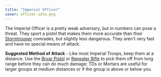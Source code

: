 ```yaml
---
title: "Imperial Officer"
cover: officer-idle.png
---
```


The Imperial Officer is a pretty weak adversary, but in numbers can pose a threat. They sport a pistol that makes them more accurate than their [Stormtrooper](/database/enemies/stormtrooper) comrades, but slightly less dangerous. They aren't very fast and have no special means of attack.

**Suggested Method of Attack** - Like most Imperial Troops, keep them at a distance. Use the [Bryar Pistol](/database/weapons/modified-bryar-pistol) or [Repeater Rifle](/database/weapons/imperial-repeater-rifle) to pick them off from long range before they can do much damage; TDs or Mortars are useful for larger groups at medium distances or if the group is above or below you.